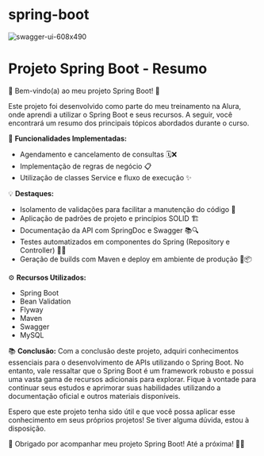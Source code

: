 # spring-boot

![swagger-ui-608x490](https://github.com/ceerqueira/spring-boot/assets/50030996/52d7b20b-92e9-44c1-a34e-afd02d608b6c)


# Projeto Spring Boot - Resumo

🌟 Bem-vindo(a) ao meu projeto Spring Boot! 🌟

Este projeto foi desenvolvido como parte do meu treinamento na Alura, onde aprendi a utilizar o Spring Boot e seus recursos. A seguir, você encontrará um resumo dos principais tópicos abordados durante o curso.

📝 **Funcionalidades Implementadas:**
- Agendamento e cancelamento de consultas 🗓️❌
- Implementação de regras de negócio 📋
- Utilização de classes Service e fluxo de execução ✨

💡 **Destaques:**
- Isolamento de validações para facilitar a manutenção do código 💪
- Aplicação de padrões de projeto e princípios SOLID 🏗️
- Documentação da API com SpringDoc e Swagger 📚🔍
- Testes automatizados em componentes do Spring (Repository e Controller) 🧪✅
- Geração de builds com Maven e deploy em ambiente de produção 🚀📦

⚙️ **Recursos Utilizados:**
- Spring Boot
- Bean Validation
- Flyway
- Maven
- Swagger
- MySQL

📚 **Conclusão:**
Com a conclusão deste projeto, adquiri conhecimentos essenciais para o desenvolvimento de APIs utilizando o Spring Boot. No entanto, vale ressaltar que o Spring Boot é um framework robusto e possui uma vasta gama de recursos adicionais para explorar. Fique à vontade para continuar seus estudos e aprimorar suas habilidades utilizando a documentação oficial e outros materiais disponíveis.

Espero que este projeto tenha sido útil e que você possa aplicar esse conhecimento em seus próprios projetos! Se tiver alguma dúvida, estou à disposição.

🤝 Obrigado por acompanhar meu projeto Spring Boot! Até a próxima! 🚀🌼
